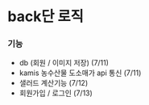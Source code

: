 # back단 로직

### 기능

- db (회원 / 이미지 저장) (7/11)
- kamis 농수산물 도소매가 api 통신 (7/11)
- 샐러드 계산기능 (7/12)
- 회원가입 / 로그인 (7/13)

